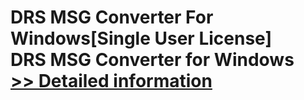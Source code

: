 # DRS MSG Converter For Windows[Single User License]<br />DRS MSG Converter for Windows<br />[>> Detailed information](https://secure.shareit.com/shareit/product.html?productid=301004307&affiliateid=200057808)